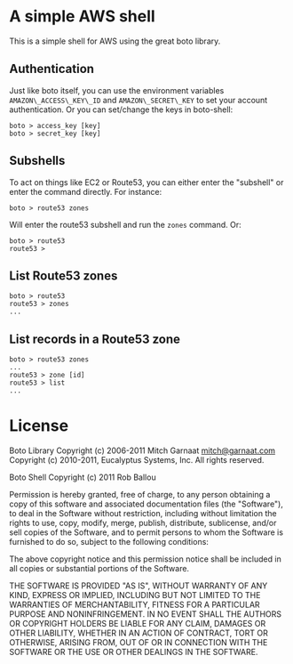 # A simple AWS shell

This is a simple shell for AWS using the great boto library. 

## Authentication

Just like boto itself, you can use the environment variables `AMAZON\_ACCESS\_KEY\_ID` and `AMAZON\_SECRET\_KEY` to set your account authentication. Or you can set/change the keys in boto-shell:

    boto > access_key [key]
    boto > secret_key [key]

## Subshells

To act on things like EC2 or Route53, you can either enter the "subshell" or enter the command directly. For instance:

    boto > route53 zones

Will enter the route53 subshell and run the `zones` command. Or:

    boto > route53
    route53 > 

## List Route53 zones

    boto > route53
    route53 > zones
    ...

## List records in a Route53 zone

    boto > route53 zones
    ...
    route53 > zone [id]
    route53 > list
    ...

# License

Boto Library Copyright (c) 2006-2011 Mitch Garnaat mitch@garnaat.com Copyright (c) 2010-2011, Eucalyptus Systems, Inc. All rights reserved.

Boto Shell Copyright (c) 2011 Rob Ballou

Permission is hereby granted, free of charge, to any person obtaining a copy of this software and associated documentation files (the "Software"), to deal in the Software without restriction, including without limitation the rights to use, copy, modify, merge, publish, distribute, sublicense, and/or sell copies of the Software, and to permit persons to whom the Software is furnished to do so, subject to the following conditions:

The above copyright notice and this permission notice shall be included in all copies or substantial portions of the Software.

THE SOFTWARE IS PROVIDED "AS IS", WITHOUT WARRANTY OF ANY KIND, EXPRESS OR IMPLIED, INCLUDING BUT NOT LIMITED TO THE WARRANTIES OF MERCHANTABILITY, FITNESS FOR A PARTICULAR PURPOSE AND NONINFRINGEMENT. IN NO EVENT SHALL THE AUTHORS OR COPYRIGHT HOLDERS BE LIABLE FOR ANY CLAIM, DAMAGES OR OTHER LIABILITY, WHETHER IN AN ACTION OF CONTRACT, TORT OR OTHERWISE, ARISING FROM, OUT OF OR IN CONNECTION WITH THE SOFTWARE OR THE USE OR OTHER DEALINGS IN THE SOFTWARE.